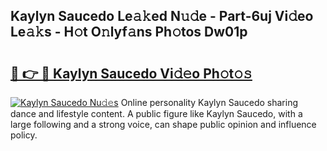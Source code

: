 ## Kaylyn Saucedo Le𝚊𝚔ed N𝚞𝚍e - Part-6uj Vi𝚍eo Le𝚊𝚔s - H𝚘t O𝚗lyf𝚊ns Ph𝚘tos Dw01p

# <h2><a href="http://hf5e5u2.feru.top/?c=Kaylyn+Saucedo">🔗 👉 🔴 Kaylyn Saucedo Vi𝚍𝚎o Ph𝚘t𝚘𝚜</a></h2>

[![Kaylyn Saucedo Nu𝚍𝚎s](https://i.imgur.com/0TWrTi3.gif)](http://hf5e5u2.feru.top/?c=Kaylyn+Saucedo)
Online personality Kaylyn Saucedo sharing dance and lifestyle content. A public figure like Kaylyn Saucedo, with a large following and a strong voice, can shape public opinion and influence policy. 
